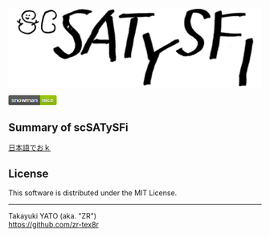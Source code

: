 ![logo1](https://raw.githubusercontent.com/zr-tex8r/scsatysfi/images/scsatysfi-logo.png)

![Snowman Status](https://raw.githubusercontent.com/zr-tex8r/scsatysfi/images/snowman-nice-green.png)

## Summary of scSATySFi

[日本語でおｋ](./README-ja.md)

## License

This software is distributed under the MIT License.

--------------------
Takayuki YATO (aka. "ZR")  
https://github.com/zr-tex8r
